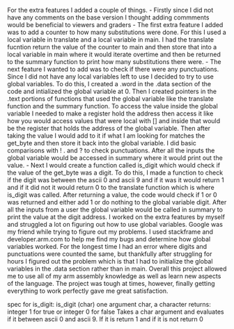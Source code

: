 For the extra features I added a couple of things.
    - Firstly since I did not have any comments on the base version I thought adding commments would be beneficial
    to viewers and graders
    - The first extra feature I added was to add a counter to how many substitutions were done. For this I used
    a local variable in translate and a local variable in main. I had the translate fucntion return the value of the
    counter to main and then store that into a local variable in main where it would iterate overtime and then be
    returned to the summary function to print how many substitutions there were.
    - The next feature I wanted to add was to check if there were any punctuations. Since I did not have any local
    variables left to use I decided to try to use global variables. To do this, I created a .word in the .data
    section of the code and intialized the global variable at 0. Then I created pointers in the .text portions of
    functions that used the global variable like the translate function and the summary function. To access the
    value inside the global variable I needed to make a register hold the address then access it like how you would
    access values that were local with [] and inside that would be the register that holds the address of the global
    variable. Then after taking the value I would add to it if what I am looking for matches the get_byte and then
    store it back into the global variable. I did basic comparisons with ! . and ? to check punctuations. After all	the inputs the global variable would be accessed in summary where it would print out the value.
    - Next I would create a function called is_digit which would check if the value of the get_byte was a digit. To
    do this, I made a function to check if the digit was between the ascii 0 and ascii 9 and if it was it would
    return 1 and if it did not it would return 0 to the translate function which is where is_digit was called. After
    returning a value, the code would check if 1 or 0 was returned and either add 1 or do nothing to the global
    variable digit. After all the inputs from a user the global variable would be called in summary to print the
    value at the digit address.
I worked on the extra features by myself and struggled a lot on figuring out how to use global variables. Google was
my friend while trying to figure out my problems. I used stackframe and developer.arm.com to help me find my bugs
and determine how global variables worked. For the longest time I had an error where digits and punctuations were
counted the same, but thankfully after struggling for hours I figured out the problem which is that I had to
initialize the global variables in the .data section rather than in main. Overall this project allowed me to use
all of my arm assembly knowledge as well as learn new aspects of the language. The project was tough at times,
however, finally getting everything to work perfectly gave me great satisfaction.


spec for is_digit:
is_digit (char)
	 one argument char, a character
	 returns: integer 1 for true or integer 0 for false
	 Takes a char argument and evaluates if it between ascii 0 and ascii 9. If it is return 1 and if it is not
	 return 0

